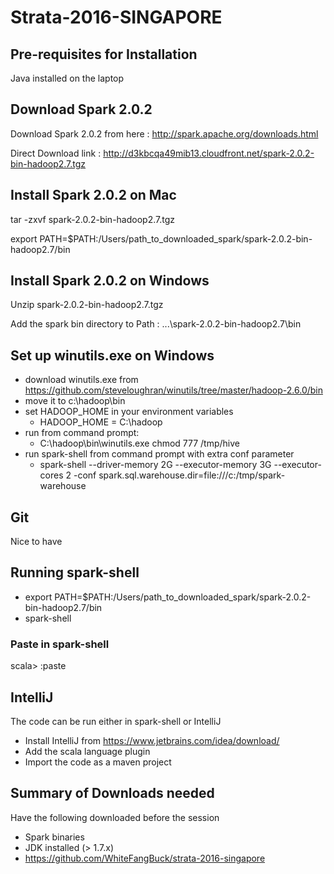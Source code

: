 # Strata-2016-SINGAPORE

## Pre-requisites for Installation

Java installed on the laptop

## Download Spark 2.0.2

Download Spark 2.0.2 from here : http://spark.apache.org/downloads.html

Direct Download link : http://d3kbcqa49mib13.cloudfront.net/spark-2.0.2-bin-hadoop2.7.tgz

## Install Spark 2.0.2 on Mac

tar -zxvf spark-2.0.2-bin-hadoop2.7.tgz

export PATH=$PATH:/Users/path_to_downloaded_spark/spark-2.0.2-bin-hadoop2.7/bin

## Install Spark 2.0.2 on Windows

Unzip spark-2.0.2-bin-hadoop2.7.tgz

Add the spark bin directory to Path : ...\spark-2.0.2-bin-hadoop2.7\bin

## Set up winutils.exe on Windows

- download winutils.exe from https://github.com/steveloughran/winutils/tree/master/hadoop-2.6.0/bin
- move it to c:\hadoop\bin
- set HADOOP_HOME in your environment variables
    - HADOOP_HOME = C:\hadoop
- run from command prompt:
    - C:\hadoop\bin\winutils.exe chmod 777 /tmp/hive
- run spark-shell from command prompt with extra conf parameter
    - spark-shell --driver-memory 2G --executor-memory 3G --executor-cores 2 -conf spark.sql.warehouse.dir=file:///c:/tmp/spark-warehouse

## Git

Nice to have


## Running spark-shell

- export PATH=$PATH:/Users/path_to_downloaded_spark/spark-2.0.2-bin-hadoop2.7/bin
- spark-shell

### Paste in spark-shell

scala> :paste

## IntelliJ

The code can be run either in spark-shell or IntelliJ

- Install IntelliJ from https://www.jetbrains.com/idea/download/
- Add the scala language plugin
- Import the code as a maven project

## Summary of Downloads needed

Have the following downloaded before the session
- Spark binaries
- JDK installed (> 1.7.x)
- https://github.com/WhiteFangBuck/strata-2016-singapore





